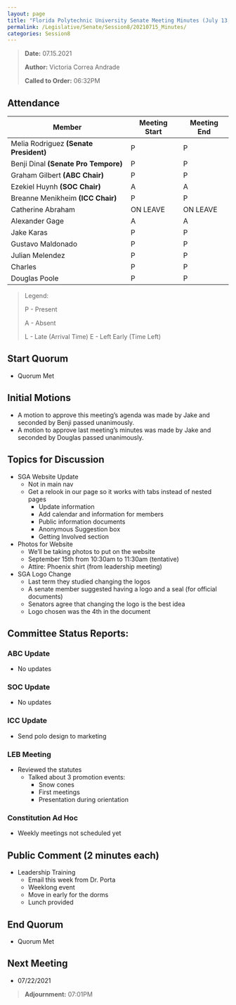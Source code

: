 ```yaml
---
layout: page
title: "Florida Polytechnic University Senate Meeting Minutes (July 13, 2021)"
permalink: /Legislative/Senate/Session8/20210715_Minutes/
categories: Session8
---
```


> **Date:** 07.15.2021
>
> **Author:** Victoria Correa Andrade
>
> **Called to Order:** 06:32PM

## Attendance

| Member                                 | Meeting Start | Meeting End |
| -------------------------------------- | ------------- | ----------- |
| Melia Rodriguez **(Senate President)** | P             | P           |
| Benji Dinal **(Senate Pro Tempore)**   | P             | P           |
| Graham Gilbert **(ABC Chair)**         | P             | P           |
| Ezekiel Huynh **(SOC Chair)**          | A             | A           |
| Breanne Menikheim **(ICC Chair)**      | P             | P           |
| Catherine Abraham                      | ON LEAVE      | ON LEAVE    |
| Alexander Gage                         | A             | A           |
| Jake Karas                             | P             | P           |
| Gustavo Maldonado                      | P             | P           |
| Julian Melendez                        | P             | P           |
| Charles                                | P             | P           |
| Douglas Poole                          | P             | P           |

> Legend:
>
> P - Present
>
> A - Absent
>
> L - Late (Arrival Time)
> E - Left Early (Time Left)

## Start Quorum
- Quorum Met

## Initial Motions
- A motion to approve this meeting’s agenda was made by Jake and seconded by Benji passed unanimously. 
- A motion to approve last meeting’s minutes was made by Jake and seconded by Douglas passed unanimously.  

## Topics for Discussion
- SGA Website Update 
  - Not in main nav 
  - Get a relook in our page so it works with tabs instead of nested pages 
    - Update information 
    - Add calendar and information for members 
    - Public information documents 
    - Anonymous Suggestion box 
    - Getting Involved section 
- Photos for Website 
  - We’ll be taking photos to put on the website 
  - September 15th from 10:30am to 11:30am (tentative) 
  - Attire: Phoenix shirt (from leadership meeting) 
- SGA Logo Change 
  - Last term they studied changing the logos 
  - A senate member suggested having a logo and a seal (for official documents) 
  - Senators agree that changing the logo is the best idea 
  - Logo chosen was the 4th in the document 

## Committee Status Reports:

### ABC Update
- No updates

### SOC Update
- No updates

### ICC Update
- Send polo design to marketing 

### LEB Meeting
- Reviewed the statutes 
  - Talked about 3 promotion events: 
    - Snow cones 
    - First meetings 
    - Presentation during orientation 

### Constitution Ad Hoc
- Weekly meetings not scheduled yet

## Public Comment (2 minutes each)
- Leadership Training 
  - Email this week from Dr. Porta 
  - Weeklong event 
  - Move in early for the dorms 
  - Lunch provided 

## End Quorum
- Quorum Met

## Next Meeting
- 07/22/2021

> **Adjournment:** 07:01PM
